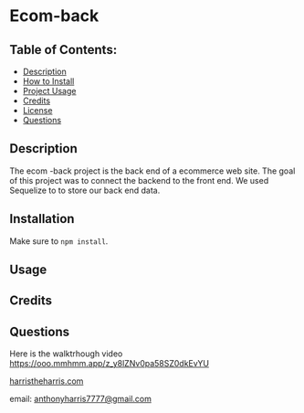# Ecom-back

## **Table of Contents:**

- [Description](#desc)
- [How to Install](#install)
- [Project Usage](#use)
- [Credits](#cred)
- [License](#lice)
- [Questions](#quest)

<a id="desc"></a>
## Description 
 The ecom -back project is the back end of a ecommerce web site. The goal of this project was to connect the backend to the front end. We used Sequelize to to store our back end data.

<a id="install"></a>
## Installation 
 Make sure to `npm install`.

<a id="use"></a>
## Usage 
 

<a id="cred"></a>
## Credits 
 

<a id="lice"></a>


<a id="quest"></a>
## Questions 

Here is the walktrhough video 
https://ooo.mmhmm.app/z_y8lZNv0pa58SZ0dkEvYU

[harristheharris.com](https://github.com/harristheharris) 

email: anthonyharris7777@gmail.com

